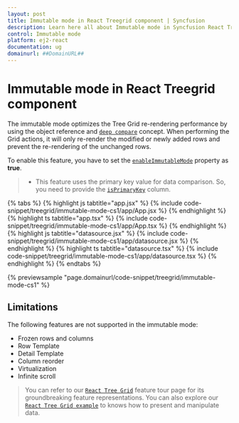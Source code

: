 ```yaml
---
layout: post
title: Immutable mode in React Treegrid component | Syncfusion
description: Learn here all about Immutable mode in Syncfusion React Treegrid component of Syncfusion Essential JS 2 and more.
control: Immutable mode 
platform: ej2-react
documentation: ug
domainurl: ##DomainURL##
---
```


# Immutable mode in React Treegrid component

The immutable mode optimizes the Tree Grid re-rendering performance by using the object reference and [`deep compare`](https://dmitripavlutin.com/how-to-compare-objects-in-javascript/#4-deep-equality) concept. When performing the Grid actions, it will only re-render the modified or newly added rows and prevent the re-rendering of the unchanged rows.

To enable this feature, you have to set the [`enableImmutableMode`](https://ej2.syncfusion.com/react/documentation/api/treegrid/#enableImmutableMode) property as **true**.

>* This feature uses the primary key value for data comparison. So, you need to provide the [`isPrimaryKey`](https://ej2.syncfusion.com/react/documentation/api/treegrid/column/#isprimarykey) column.

{% tabs %}
{% highlight js tabtitle="app.jsx" %}
{% include code-snippet/treegrid/immutable-mode-cs1/app/App.jsx %}
{% endhighlight %}
{% highlight ts tabtitle="app.tsx" %}
{% include code-snippet/treegrid/immutable-mode-cs1/app/App.tsx %}
{% endhighlight %}
{% highlight js tabtitle="datasource.jsx" %}
{% include code-snippet/treegrid/immutable-mode-cs1/app/datasource.jsx %}
{% endhighlight %}
{% highlight ts tabtitle="datasource.tsx" %}
{% include code-snippet/treegrid/immutable-mode-cs1/app/datasource.tsx %}
{% endhighlight %}
{% endtabs %}

 {% previewsample "page.domainurl/code-snippet/treegrid/immutable-mode-cs1" %}

## Limitations

The following features are not supported in the immutable mode:

* Frozen rows and columns
* Row Template
* Detail Template
* Column reorder
* Virtualization
* Infinite scroll

> You can refer to our [`React Tree Grid`](https://www.syncfusion.com/react-components/react-tree-grid) feature tour page for its groundbreaking feature representations. You can also explore our [`React Tree Grid example`](https://ej2.syncfusion.com/react/demos/#/material/treegrid/treegrid-overview) to knows how to present and manipulate data.